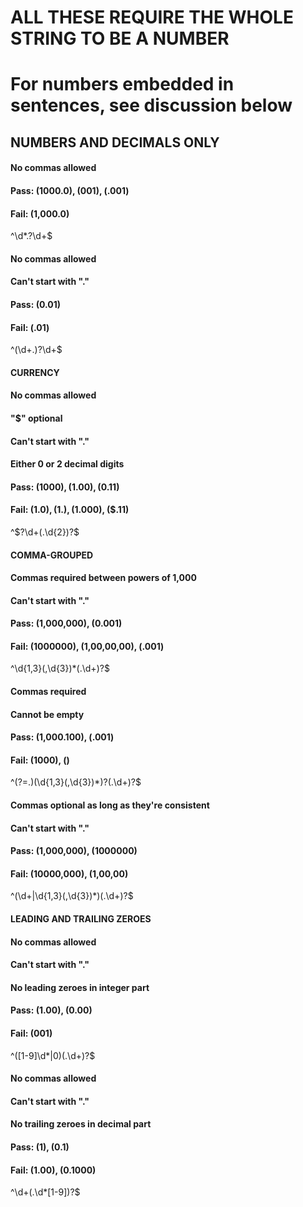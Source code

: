 # ALL THESE REQUIRE THE WHOLE STRING TO BE A NUMBER
# For numbers embedded in sentences, see discussion below

## NUMBERS AND DECIMALS ONLY ####

#### No commas allowed
#### Pass: (1000.0), (001), (.001)
#### Fail: (1,000.0)
^\d*\.?\d+$

#### No commas allowed
#### Can't start with "."
#### Pass: (0.01)
#### Fail: (.01)
^(\d+\.)?\d+$

#### CURRENCY ####
#### No commas allowed
#### "$" optional
#### Can't start with "."
#### Either 0 or 2 decimal digits
#### Pass: ($1000), (1.00), ($0.11)
#### Fail: ($1.0), (1.), ($1.000), ($.11)
^\$?\d+(\.\d{2})?$

#### COMMA-GROUPED ####
#### Commas required between powers of 1,000
#### Can't start with "."
#### Pass: (1,000,000), (0.001)
#### Fail: (1000000), (1,00,00,00), (.001)
^\d{1,3}(,\d{3})*(\.\d+)?$

#### Commas required
#### Cannot be empty
#### Pass: (1,000.100), (.001)
#### Fail: (1000), ()
^(?=.)(\d{1,3}(,\d{3})*)?(\.\d+)?$

#### Commas optional as long as they're consistent
#### Can't start with "."
#### Pass: (1,000,000), (1000000)
#### Fail: (10000,000), (1,00,00)
^(\d+|\d{1,3}(,\d{3})*)(\.\d+)?$

#### LEADING AND TRAILING ZEROES ####
#### No commas allowed
#### Can't start with "."
#### No leading zeroes in integer part
#### Pass: (1.00), (0.00)
#### Fail: (001)
^([1-9]\d*|0)(\.\d+)?$

#### No commas allowed
#### Can't start with "."
#### No trailing zeroes in decimal part
#### Pass: (1), (0.1)
#### Fail: (1.00), (0.1000)
^\d+(\.\d*[1-9])?$
